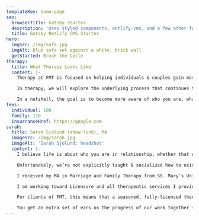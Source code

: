 ```yaml
---
templateKey: home-page
seo:
  browserTitle: Gatsby starter
  description: 'Uses styled components, netlify-cms, and a few other fun things.'
  title: Gatsby Netlify CMS Starter
hero:
  imgSrc: /img/sofa.jpg
  imgAlt: Blue sofa set against a white, brick wall
  getStarted: Break the Cycle
therapy:
  title: What Therapy Looks Like
  content: |-
    Therapy at FMT is focused on helping individuals & couples gain movement from the cyclical ruts we often find ourselves in. Relationships are at the core of our human experience and issues within those relationships are unavoidable (despite our best efforts!) 

    In therapy, we will explore the underlying process that continues to play out in ways that aren't helping anymore... they're now hindering. Together, we work to acknowledge, heal, and honor who you are, where you've been, and where you want to be heading. This is achieved first and foremost with your willingness to look deeper and explore; to take the time to delve into what lies below the surface. There's also a decent amount  psycho-education, homework (if desired & applicable), and exploring your family of origin.

    In a nutshell, the goal is to become more aware of who you are, what you and your relationships need, and what inner strengths you already have that can be utilized to work for you & your goals.
fees:
  individual: 100
  family: 110
  insurranceHref: https://google.com
sarah:
  title: Sarah Sjolund (show-lund), MA
  imageSrc: /img/sarah.jpg
  imageAlt: 'Sarah Sjolund: headshot'
  content: |-
    I believe life is about who you are in relationship, whether that relationship is with yourself, a partner, co-worker, boss, friend, pet… whoever. How you react, how you communicate, what level of awareness you have of yourself; your reactions, triggers, attachments, communication styles, etc. - they all matter! And… they all directly affect every single one of our relationships.

    Unfortunately, we’re not explicitly taught & socialized how to exist, grow, or thrive in relationships. Therapy is an ideal place to learn, grow, and create the space in your life and relationships that can foster forward motion from patterns you’re cycling in.

    I received my MA in Marriage and Family Therapy from St. Mary’s University of MN, and my BS in Community Psychology from St Cloud State University.

    I am working toward Licensure and all therapeutic services I provide are under the supervision of Shawn R Neel, MS, LMFT with The Institute for Relational Well-Being. He is an AAMFT and MN State Approved MFT Supervisor and can be reached at <supervision@irwb.org>

    For clients of FMT, this means that a seasoned, fully-licensed therapist is working collaboratively with me (behind the scenes) to oversee and ensure that the highest level of quality and client care are being provided.

    You get an extra set of ears on the progress of our work together (#twoforone), and I get the opportunity to have ongoing professional guidance and input as I continue to work toward licensure.
---
```

